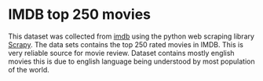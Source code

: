 # IMDB top 250 movies

This dataset was collected from [imdb] using the python web scraping library [Scrapy].
The data sets contains the top 250 rated movies in IMDB. This is very reliable source for movie review. Dataset contains mostly english movies this is due to english language being understood by most population of the world. 

[imdb]: https://www.imdb.com/chart/top/?ref_=nv_td_mv250
[Scrapy]: https://scrapy.org/
